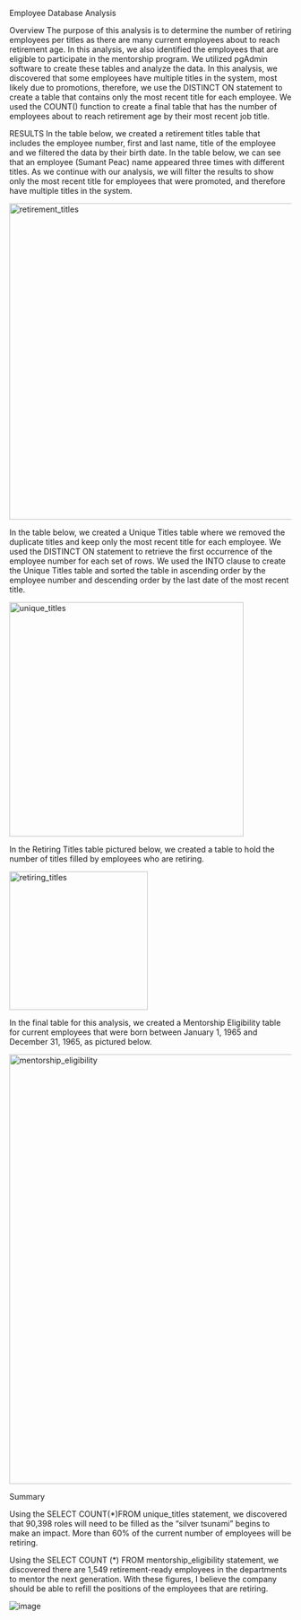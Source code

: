 Employee Database Analysis

Overview
The purpose of this analysis is to determine the number of retiring employees per titles as there are many current employees about to reach retirement age. In this analysis, we also identified the employees that are eligible to participate in the mentorship program. We utilized pgAdmin software to create these tables and analyze the data. 
In this analysis, we discovered that some employees have multiple titles in the system, most likely due to promotions, therefore, we use the DISTINCT ON statement to create a table that contains only the most recent title for each employee. We used the COUNT() function to create a final table that has the number of employees about to reach retirement age by their most recent job title.

RESULTS
In the table below, we created a retirement titles table that includes the employee number, first and last name, title of the employee and we filtered the data by their birth date. In the table below, we can see that an employee (Sumant Peac) name appeared three times with different titles. As we continue with our analysis, we will filter the results to show only the most recent title for employees that were promoted, and therefore have multiple titles in the system. 

<img width="564" alt="retirement_titles" src="https://user-images.githubusercontent.com/85265504/152090184-c5d4a131-cdaf-4306-94e3-202210177db7.png">

In the table below, we created a Unique Titles table where we removed the duplicate titles and keep only the most recent title for each employee. We used the DISTINCT ON statement to retrieve the first occurrence of the employee number for each set of rows. We used the INTO clause to create the Unique Titles table and sorted the table in ascending order by the employee number and descending order by the last date of the most recent title. 
 
<img width="418" alt="unique_titles" src="https://user-images.githubusercontent.com/85265504/152090211-b90d23d1-380f-4d22-ad0d-adb76e84fff9.png">


In the Retiring Titles table pictured below, we created a table to hold the number of titles filled by employees who are retiring. 
 
<img width="247" alt="retiring_titles" src="https://user-images.githubusercontent.com/85265504/152090229-cb691982-e423-4fea-8c3a-b5479015d109.png">

In the final table for this analysis, we created a Mentorship Eligibility table for current employees that were born between January 1, 1965 and December 31, 1965, as pictured below.

 <img width="766" alt="mentorship_eligibility" src="https://user-images.githubusercontent.com/85265504/152090253-bf26c984-4704-455a-9a37-419fbab3bae7.png">


Summary 

Using the SELECT COUNT(*)FROM unique_titles statement, we discovered that 90,398 roles will need to be filled as the “silver tsunami” begins to make an impact. More than 60% of the current number of employees will be retiring.  
 


Using the SELECT COUNT (*) FROM mentorship_eligibility statement, we discovered there are 1,549 retirement-ready employees in the departments to mentor the next generation. With these figures, I believe the company should be able to refill the positions of the employees that are retiring. 



![image](https://user-images.githubusercontent.com/85265504/128623414-01de83bd-12ac-470a-9ec3-b238ec258675.png)
